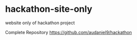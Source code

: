 # hackathon-site-only
website only of hackathon project

Complete Repository
https://github.com/audaniel9/hackathon
